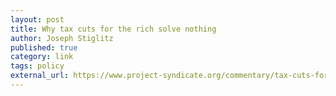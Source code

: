 ```yaml
---
layout: post
title: Why tax cuts for the rich solve nothing
author: Joseph Stiglitz
published: true
category: link
tags: policy
external_url: https://www.project-syndicate.org/commentary/tax-cuts-for-the-rich-solve-nothing-by-joseph-e--stiglitz-2017-07
---
```

